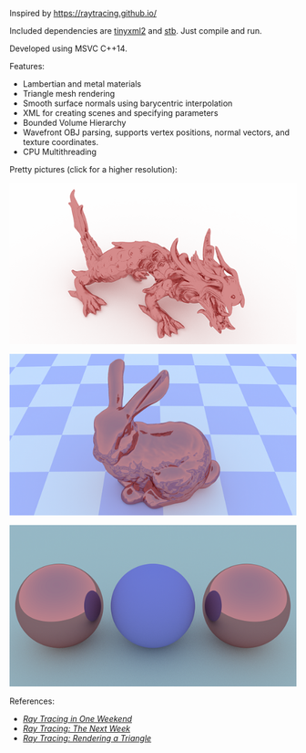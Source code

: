 Inspired by https://raytracing.github.io/

Included dependencies are [tinyxml2](https://github.com/leethomason/tinyxml2) and [stb](https://github.com/nothings/stb). Just compile and run. 

Developed using MSVC C++14.

Features:

* Lambertian and metal materials
* Triangle mesh rendering
* Smooth surface normals using barycentric interpolation
* XML for creating scenes and specifying parameters 
* Bounded Volume Hierarchy
* Wavefront OBJ parsing, supports vertex positions, normal vectors, and texture coordinates.
* CPU Multithreading

Pretty pictures (click for a higher resolution):

[<img src="https://raw.githubusercontent.com/azer89/Reza_Raytracer/master/results/metal_dragon_600.png">](https://raw.githubusercontent.com/azer89/Reza_Raytracer/master/results/metal_dragon.png)

[<img src="https://raw.githubusercontent.com/azer89/Reza_Raytracer/master/results/stanford_bunny_checker_600.png">](https://raw.githubusercontent.com/azer89/Reza_Raytracer/master/results/stanford_bunny_checker.png)

[<img src="https://raw.githubusercontent.com/azer89/Reza_Raytracer/master/results/three_spheres_600.png">](https://raw.githubusercontent.com/azer89/Reza_Raytracer/master/results/three_spheres.png)

References:
* [_Ray Tracing in One Weekend_](https://raytracing.github.io/books/RayTracingInOneWeekend.html)
* [_Ray Tracing: The Next Week_](https://raytracing.github.io/books/RayTracingTheNextWeek.html)
* [_Ray Tracing: Rendering a Triangle_](https://www.scratchapixel.com/lessons/3d-basic-rendering/ray-tracing-rendering-a-triangle)
